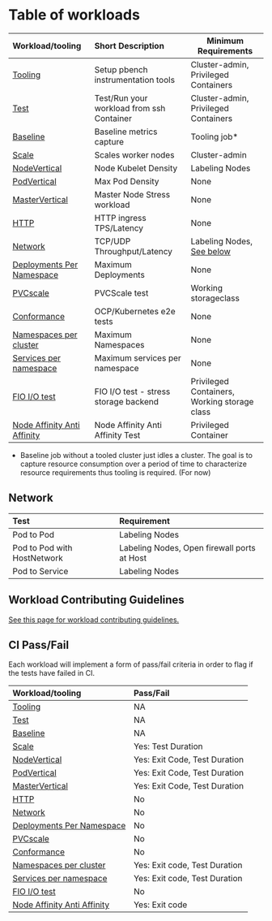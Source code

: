 # Table of workloads

| Workload/tooling                                   | Short Description                         | Minimum Requirements                  |
|:-------------------------------------------------- |:----------------------------------------- | ------------------------------------- |
| [Tooling](tooling.md)                              | Setup pbench instrumentation tools        | Cluster-admin, Privileged Containers  |
| [Test](test.md)                                    | Test/Run your workload from ssh Container | Cluster-admin, Privileged Containers  |
| [Baseline](baseline.md)                            | Baseline metrics capture                  | Tooling job*                          |
| [Scale](scale.md)                                  | Scales worker nodes                       | Cluster-admin                         |
| [NodeVertical](nodevertical.md)                    | Node Kubelet Density                      | Labeling Nodes                        |
| [PodVertical](podvertical.md)                      | Max Pod Density                           | None                                  |
| [MasterVertical](mastervertical.md)                | Master Node Stress workload               | None                                  |
| [HTTP](http.md)                                    | HTTP ingress TPS/Latency                  | None                                  |
| [Network](network.md)                              | TCP/UDP Throughput/Latency                | Labeling Nodes, [See below](#network) |
| [Deployments Per Namespace](deployments-per-ns.md) | Maximum Deployments                       | None                                  |
| [PVCscale](pvscale.md)                             | PVCScale test                             | Working storageclass                  |
| [Conformance](conformance.md)                      | OCP/Kubernetes e2e tests                  | None                                  |
| [Namespaces per cluster](namespaces-per-cluster.md) | Maximum Namespaces                       | None                                  |
| [Services per namespace](services-per-namespace.md) | Maximum services per namespace           | None                                  |
| [FIO I/O test](fio.md)                              | FIO I/O test - stress storage backend    | Privileged Containers, Working storage class |
| [Node Affinity Anti Affinity](node-affinity.md)     | Node Affinity Anti Affinity Test         | Privileged Container                         |

* Baseline job without a tooled cluster just idles a cluster.  The goal is to capture resource consumption over a period of time to characterize resource requirements thus tooling is required. (For now)

## Network

| Test                        | Requirement                                 |
|:--------------------------- |:------------------------------------------- |
| Pod to Pod                  | Labeling Nodes                              |
| Pod to Pod with HostNetwork | Labeling Nodes, Open firewall ports at Host |
| Pod to Service              | Labeling Nodes                              |

## Workload Contributing Guidelines

[See this page for workload contributing guidelines.](workload_guidelines.md)

## CI Pass/Fail

Each workload will implement a form of pass/fail criteria in order to flag if the tests have failed in CI.

| Workload/tooling                                   | Pass/Fail                     |
|:-------------------------------------------------- |:----------------------------- |
| [Tooling](tooling.md)                              | NA                            |
| [Test](test.md)                                    | NA                            |
| [Baseline](baseline.md)                            | NA                            |
| [Scale](scale.md)                                  | Yes: Test Duration            |
| [NodeVertical](nodevertical.md)                    | Yes: Exit Code, Test Duration |
| [PodVertical](podvertical.md)                      | Yes: Exit Code, Test Duration |
| [MasterVertical](mastervertical.md)                | Yes: Exit Code, Test Duration |
| [HTTP](http.md)                                    | No                            |
| [Network](network.md)                              | No                            |
| [Deployments Per Namespace](deployments-per-ns.md) | No                            |
| [PVCscale](pvscale.md)                             | No                            |
| [Conformance](conformance.md)                      | No                            |
| [Namespaces per cluster](namespaces-per-cluster.md) | Yes: Exit code, Test Duration |
| [Services per namespace](services-per-namespace.md) | Yes: Exit code, Test Duration |
| [FIO I/O test](fio.md)                              | No                            |
| [Node Affinity Anti Affinity](node-affinity.md)     | Yes: Exit code                |
